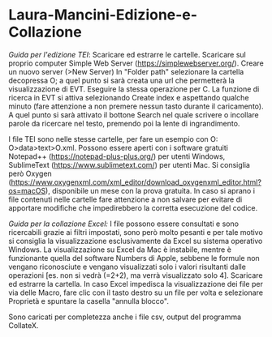 # Laura-Mancini-Edizione-e-Collazione
_Guida per l'edizione TEI_:
Scaricare ed estrarre le cartelle. 
Scaricare sul proprio computer Simple Web Server (https://simplewebserver.org/). 
Creare un nuovo server (>New Server)
In "Folder path" selezionare la cartella decopressa O; a quel punto si sarà creata una url che permetterà la visualizzazione di EVT. 
Eseguire la stessa operazione per C. 
La funzione di ricerca in EVT si attiva selezionando Create index e aspettando qualche minuto (fare attenzione a non premere nessun tasto durante il caricamento). A quel punto si sarà attivato il bottone Search nel quale scrivere o incollare parole da ricercare nel testo, premendo poi la lente di ingrandimento.

I file TEI sono nelle stesse cartelle, per fare un esempio con O: O>data>text>O.xml. 
Possono essere aperti con i software gratuiti Notepad++ (https://notepad-plus-plus.org/) per utenti Windows, SublimeText (https://www.sublimetext.com/) per utenti Mac. Si consiglia però Oxygen (https://www.oxygenxml.com/xml_editor/download_oxygenxml_editor.html?os=macOS), disponibile un mese con la prova gratuita. 
In caso si aprano i file contenuti nelle cartelle fare attenzione a non salvare per evitare di apportare modifiche che impedirebbero la corretta esecuzione del codice.

_Guida per la collazione Excel:_
I file possono essere consultati e sono ricercabili grazie ai filtri impostati, sono però molto pesanti e per tale motivo si consiglia la visualizzazione esclusivamente da Excel su sistema operativo Windows. La visualizzazione su Excel da Mac è instabile, mentre è funzionante quella del software Numbers di Apple, sebbene le formule non vengano riconosciute e vengano visualizzati solo i valori risultanti dalle operazioni [es. non si vedrà (=2+2), ma verrà visualizzato solo 4].
Scaricare ed estrarre la cartella. 
In caso Excel impedisca la visualizzazione dei file per via delle Macro, fare clic con il tasto destro su un file per volta e selezionare Proprietà e spuntare la casella "annulla blocco".

Sono caricati per completezza anche i file csv, output del programma CollateX.
